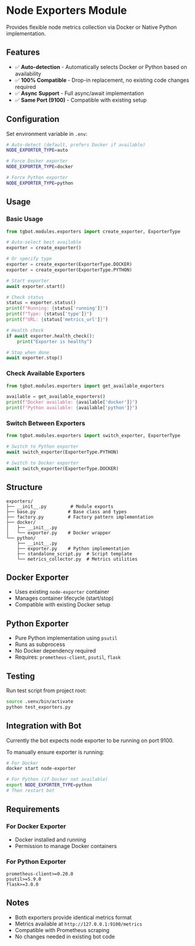 # Node Exporters Module

Provides flexible node metrics collection via Docker or Native Python implementation.

## Features

- ✅ **Auto-detection** - Automatically selects Docker or Python based on availability
- ✅ **100% Compatible** - Drop-in replacement, no existing code changes required
- ✅ **Async Support** - Full async/await implementation
- ✅ **Same Port (9100)** - Compatible with existing setup

## Configuration

Set environment variable in `.env`:

```bash
# Auto-detect (default, prefers Docker if available)
NODE_EXPORTER_TYPE=auto

# Force Docker exporter
NODE_EXPORTER_TYPE=docker  

# Force Python exporter
NODE_EXPORTER_TYPE=python
```

## Usage

### Basic Usage

```python
from tgbot.modules.exporters import create_exporter, ExporterType

# Auto-select best available
exporter = create_exporter()

# Or specify type
exporter = create_exporter(ExporterType.DOCKER)
exporter = create_exporter(ExporterType.PYTHON)

# Start exporter
await exporter.start()

# Check status
status = exporter.status()
print(f"Running: {status['running']}")
print(f"Type: {status['type']}")
print(f"URL: {status['metrics_url']}")

# Health check
if await exporter.health_check():
    print("Exporter is healthy")

# Stop when done
await exporter.stop()
```

### Check Available Exporters

```python
from tgbot.modules.exporters import get_available_exporters

available = get_available_exporters()
print(f"Docker available: {available['docker']}")
print(f"Python available: {available['python']}")
```

### Switch Between Exporters

```python
from tgbot.modules.exporters import switch_exporter, ExporterType

# Switch to Python exporter
await switch_exporter(ExporterType.PYTHON)

# Switch to Docker exporter
await switch_exporter(ExporterType.DOCKER)
```

## Structure

```
exporters/
├── __init__.py         # Module exports
├── base.py            # Base class and types
├── factory.py         # Factory pattern implementation
├── docker/
│   ├── __init__.py
│   └── exporter.py    # Docker wrapper
└── python/
    ├── __init__.py
    ├── exporter.py    # Python implementation
    ├── standalone_script.py  # Script template
    └── metrics_collector.py  # Metrics utilities
```

## Docker Exporter

- Uses existing `node-exporter` container
- Manages container lifecycle (start/stop)
- Compatible with existing Docker setup

## Python Exporter  

- Pure Python implementation using `psutil`
- Runs as subprocess
- No Docker dependency required
- Requires: `prometheus-client`, `psutil`, `flask`

## Testing

Run test script from project root:

```bash
source .venv/bin/activate
python test_exporters.py
```

## Integration with Bot

Currently the bot expects node exporter to be running on port 9100.

To manually ensure exporter is running:

```bash
# For Docker
docker start node-exporter

# For Python (if Docker not available)
export NODE_EXPORTER_TYPE=python
# Then restart bot
```

## Requirements

### For Docker Exporter
- Docker installed and running
- Permission to manage Docker containers

### For Python Exporter
```
prometheus-client>=0.20.0
psutil>=5.9.0
flask>=3.0.0
```

## Notes

- Both exporters provide identical metrics format
- Metrics available at `http://127.0.0.1:9100/metrics`
- Compatible with Prometheus scraping
- No changes needed in existing bot code
